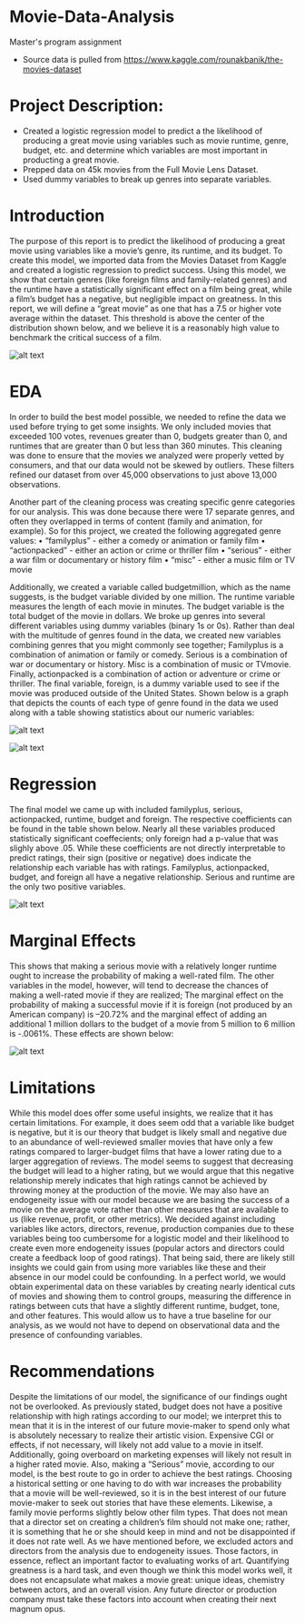 # Movie-Data-Analysis
Master's program assignment 
* Source data is pulled from https://www.kaggle.com/rounakbanik/the-movies-dataset

# Project Description:
* Created a logistic regression model to predict a the likelihood of producing a great movie using variables such as movie runtime, genre, budget, etc. and determine which variables are most important in producting a great movie.
* Prepped data on 45k movies from the Full Movie Lens Dataset.
* Used dummy variables to break up genres into separate variables. 

# Introduction
The purpose of this report is to predict the likelihood of producing a great movie using variables like a
movie’s genre, its runtime, and its budget. To create this model, we imported data from the Movies Dataset
from Kaggle and created a logistic regression to predict success. Using this model, we show that certain
genres (like foreign films and family-related genres) and the runtime have a statistically significant effect on
a film being great, while a film’s budget has a negative, but negligible impact on greatness.
In this report, we will define a “great movie” as one that has a 7.5 or higher vote average within the dataset.
This threshold is above the center of the distribution shown below, and we believe it is a reasonably high
value to benchmark the critical success of a film.

![alt text](https://github.com/edonnally/Movie-Data-Analysis/blob/main/Average%20Movie%20Vote%20Score.PNG)

# EDA
In order to build the best model possible, we needed to refine the data we used before trying to get some
insights. We only included movies that exceeded 100 votes, revenues greater than 0, budgets greater than 0,
and runtimes that are greater than 0 but less than 360 minutes. This cleaning was done to ensure that the
movies we analyzed were properly vetted by consumers, and that our data would not be skewed by outliers.
These filters refined our dataset from over 45,000 observations to just above 13,000 observations.

Another part of the cleaning process was creating specific genre categories for our analysis. This was done
because there were 17 separate genres, and often they overlapped in terms of content (family and animation,
for example). So for this project, we created the following aggregated genre values:
• “familyplus” - either a comedy or animation or family film
• “actionpacked” - either an action or crime or thriller film
• “serious” - either a war film or documentary or history film
• “misc” - either a music film or TV movie

Additionally, we created a variable called budgetmillion, which as the name suggests, is the budget variable
divided by one million.
The runtime variable measures the length of each movie in minutes. The budget variable is the total budget
of the movie in dollars. We broke up genres into several different variables using dummy variables (binary 1s
or 0s). Rather than deal with the multitude of genres found in the data, we created new variables combining
genres that you might commonly see together; Familyplus is a combination of animation or family or comedy.
Serious is a combination of war or documentary or history. Misc is a combination of music or TVmovie.
Finally, actionpacked is a combination of action or adventure or crime or thriller. The final variable, foreign,
is a dummy variable used to see if the movie was produced outside of the United States. Shown below is a
graph that depicts the counts of each type of genre found in the data we used along with a table showing
statistics about our numeric variables:

![alt text](https://github.com/edonnally/Movie-Data-Analysis/blob/main/Count%20of%20Movies%20by%20Genre.PNG)

![alt text](https://github.com/edonnally/Movie-Data-Analysis/blob/main/Table1.PNG)

# Regression
The final model we came up with included familyplus, serious, actionpacked, runtime, budget and foreign.
The respective coefficients can be found in the table shown below. Nearly all these variables produced
statistically significant coeffecients; only foreign had a p-value that was slighly above .05. While these
coefficients are not directly interpretable to predict ratings, their sign (positive or negative) does indicate
the relationship each variable has with ratings. Familyplus, actionpacked, budget, and foreign all have a
negative relationship. Serious and runtime are the only two positive variables.

![alt text](https://github.com/edonnally/Movie-Data-Analysis/blob/main/Coefficient%20Table.PNG)

# Marginal Effects
This shows that making a serious movie with a relatively longer runtime ought to increase the probability
of making a well-rated film. The other variables in the model, however, will tend to decrease the chances of
making a well-rated movie if they are realized; The marginal effect on the probability of making a successful
movie if it is foreign (not produced by an American company) is –20.72% and the marginal effect of adding
an additional 1 million dollars to the budget of a movie from 5 million to 6 million is -.0061%. These effects
are shown below:

![alt text](https://github.com/edonnally/Movie-Data-Analysis/blob/main/MarginalEffects.PNG)


# Limitations

While this model does offer some useful insights, we realize that it has certain limitations. For example,
it does seem odd that a variable like budget is negative, but it is our theory that budget is likely small
and negative due to an abundance of well-reviewed smaller movies that have only a few ratings compared
to larger-budget films that have a lower rating due to a larger aggregation of reviews. The model seems
to suggest that decreasing the budget will lead to a higher rating, but we would argue that this negative
relationship merely indicates that high ratings cannot be achieved by throwing money at the production of
the movie.
We may also have an endogeneity issue with our model because we are basing the success of a movie on
the average vote rather than other measures that are available to us (like revenue, profit, or other metrics).
We decided against including variables like actors, directors, revenue, production companies due to these
variables being too cumbersome for a logistic model and their likelihood to create even more endogeneity
issues (popular actors and directors could create a feedback loop of good ratings). That being said, there
are likely still insights we could gain from using more variables like these and their absence in our model
could be confounding.
In a perfect world, we would obtain experimental data on these variables by creating nearly identical cuts
of movies and showing them to control groups, measuring the difference in ratings between cuts that have
a slightly different runtime, budget, tone, and other features. This would allow us to have a true baseline
for our analysis, as we would not have to depend on observational data and the presence of confounding
variables.
# Recommendations

Despite the limitations of our model, the significance of our findings ought not be overlooked. As previously
stated, budget does not have a positive relationship with high ratings according to our model; we interpret
this to mean that it is in the interest of our future movie-maker to spend only what is absolutely necessary
to realize their artistic vision. Expensive CGI or effects, if not necessary, will likely not add value to a movie
in itself. Additionally, going overboard on marketing expenses will likely not result in a higher rated movie.
Also, making a “Serious” movie, according to our model, is the best route to go in order to achieve the best
ratings. Choosing a historical setting or one having to do with war increases the probability that a movie
will be well-reviewed, so it is in the best interest of our future movie-maker to seek out stories that have
these elements. Likewise, a family movie performs slightly below other film types. That does not mean that
a director set on creating a children’s film should not make one; rather, it is something that he or she should
keep in mind and not be disappointed if it does not rate well.
As we have mentioned before, we excluded actors and directors from the analysis due to endogeneity issues.
Those factors, in essence, reflect an important factor to evaluating works of art. Quantifying greatness is a
hard task, and even though we think this model works well, it does not encapsulate what makes a movie
great: unique ideas, chemistry between actors, and an overall vision. Any future director or production
company must take these factors into account when creating their next magnum opus.

